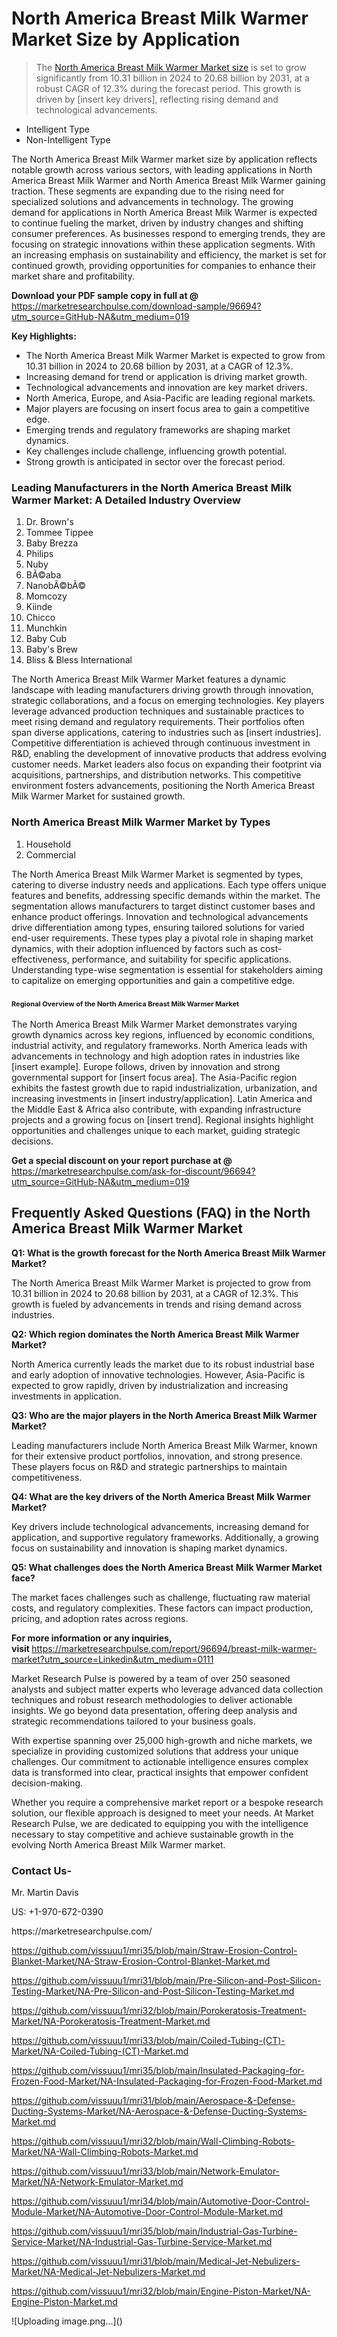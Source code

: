 <h1>North America Breast Milk Warmer Market&nbsp;Size by Application</h1><blockquote><p>The <a href="https://marketresearchpulse.com/download-sample/96694?utm_source=GitHub-NA&amp;utm_medium=019">North America Breast Milk Warmer Market size</a> is set to grow significantly from 10.31 billion in 2024 to 20.68 billion by 2031, at a robust CAGR of 12.3% during the forecast period. This growth is driven by [insert key drivers], reflecting rising demand and technological advancements.</p></blockquote><ul><li>Intelligent Type<li> Non-Intelligent Type</li></ul><p>The North America Breast Milk Warmer market size by application reflects notable growth across various sectors, with leading applications in North America Breast Milk Warmer and North America Breast Milk Warmer gaining traction. These segments are expanding due to the rising need for specialized solutions and advancements in technology. The growing demand for applications in North America Breast Milk Warmer is expected to continue fueling the market, driven by industry changes and shifting consumer preferences. As businesses respond to emerging trends, they are focusing on strategic innovations within these application segments. With an increasing emphasis on sustainability and efficiency, the market is set for continued growth, providing opportunities for companies to enhance their market share and profitability.</p><p><strong>Download your PDF sample copy in full at @ </strong><a href="https://marketresearchpulse.com/download-sample/96694?utm_source=GitHub-NA&amp;utm_medium=019">https://marketresearchpulse.com/download-sample/96694?utm_source=GitHub-NA&amp;utm_medium=019</a></p><p><strong>Key Highlights: </strong></p><ul><li>The North America Breast Milk Warmer Market is expected to grow from 10.31 billion in 2024 to 20.68 billion by 2031, at a CAGR of 12.3%.</li><li>Increasing demand for trend or application is driving market growth.</li><li>Technological advancements and innovation are key market drivers.</li><li>North America, Europe, and Asia-Pacific are leading regional markets.</li><li>Major players are focusing on insert focus area to gain a competitive edge.</li><li>Emerging trends and regulatory frameworks are shaping market dynamics.</li><li>Key challenges include challenge, influencing growth potential.</li><li>Strong growth is anticipated in sector over the forecast period.</li></ul><h3>Leading Manufacturers in the North America Breast Milk Warmer Market: A Detailed Industry Overview</h3><ol><li>Dr. Brown's</li><li>Tommee Tippee</li><li>Baby Brezza</li><li>Philips</li><li>Nuby</li><li>BÃ©aba</li><li>NanobÃ©bÃ©</li><li>Momcozy</li><li>Kiinde</li><li>Chicco</li><li>Munchkin</li><li>Baby Cub</li><li>Baby's Brew</li><li>Bliss & Bless International</li></ol><div class="flex max-w-full flex-col flex-grow"><div class="min-h-8 text-message flex w-full flex-col items-end gap-2 whitespace-normal break-words [.text-message+&amp;]:mt-5" dir="auto" data-message-author-role="assistant" data-message-id="fd8432e4-4910-450d-b182-61b7bfb0a01f" data-message-model-slug="gpt-4o"><div class="flex w-full flex-col gap-1 empty:hidden first:pt-[3px]"><div class="markdown prose w-full break-words dark:prose-invert light"><p>The North America Breast Milk Warmer Market features a dynamic landscape with leading manufacturers driving growth through innovation, strategic collaborations, and a focus on emerging technologies. Key players leverage advanced production techniques and sustainable practices to meet rising demand and regulatory requirements. Their portfolios often span diverse applications, catering to industries such as [insert industries]. Competitive differentiation is achieved through continuous investment in R&amp;D, enabling the development of innovative products that address evolving customer needs. Market leaders also focus on expanding their footprint via acquisitions, partnerships, and distribution networks. This competitive environment fosters advancements, positioning the North America Breast Milk Warmer Market for sustained growth.</p></div></div></div></div><h3>North America Breast Milk Warmer Market by Types</h3><ol><li>Household<li> Commercial</li></ol><div class="flex max-w-full flex-col flex-grow"><div class="min-h-8 text-message flex w-full flex-col items-end gap-2 whitespace-normal break-words [.text-message+&amp;]:mt-5" dir="auto" data-message-author-role="assistant" data-message-id="084470be-0bb7-4664-bddf-5156b4f41249" data-message-model-slug="gpt-4o-mini"><div class="flex w-full flex-col gap-1 empty:hidden first:pt-[3px]"><div class="markdown prose w-full break-words dark:prose-invert light"><p>The North America Breast Milk Warmer Market is segmented by types, catering to diverse industry needs and applications. Each type offers unique features and benefits, addressing specific demands within the market. The segmentation allows manufacturers to target distinct customer bases and enhance product offerings. Innovation and technological advancements drive differentiation among types, ensuring tailored solutions for varied end-user requirements. These types play a pivotal role in shaping market dynamics, with their adoption influenced by factors such as cost-effectiveness, performance, and suitability for specific applications. Understanding type-wise segmentation is essential for stakeholders aiming to capitalize on emerging opportunities and gain a competitive edge.</p></div></div></div></div><h3><span style="font-size: 11px;">Regional Overview of the North America Breast Milk Warmer Market</span></h3><div class="flex max-w-full flex-col flex-grow"><div class="min-h-8 text-message flex w-full flex-col items-end gap-2 whitespace-normal break-words [.text-message+&amp;]:mt-5" dir="auto" data-message-author-role="assistant" data-message-id="e9038762-ce64-4e30-91c9-9bd413514231" data-message-model-slug="gpt-4o-mini"><div class="flex w-full flex-col gap-1 empty:hidden first:pt-[3px]"><div class="markdown prose w-full break-words dark:prose-invert light"><p>The North America Breast Milk Warmer Market demonstrates varying growth dynamics across key regions, influenced by economic conditions, industrial activity, and regulatory frameworks. North America leads with advancements in technology and high adoption rates in industries like [insert example]. Europe follows, driven by innovation and strong governmental support for [insert focus area]. The Asia-Pacific region exhibits the fastest growth due to rapid industrialization, urbanization, and increasing investments in [insert industry/application]. Latin America and the Middle East &amp; Africa also contribute, with expanding infrastructure projects and a growing focus on [insert trend]. Regional insights highlight opportunities and challenges unique to each market, guiding strategic decisions.</p></div></div></div></div><p><strong>Get a special discount on your report purchase at @ </strong><a href="https://marketresearchpulse.com/ask-for-discount/96694?utm_source=GitHub-NA&amp;utm_medium=019">https://marketresearchpulse.com/ask-for-discount/96694?utm_source=GitHub-NA&amp;utm_medium=019</a></p><h2>Frequently Asked Questions (FAQ) in the North America Breast Milk Warmer Market</h2><p><strong>Q1: What is the growth forecast for the North America Breast Milk Warmer Market?</strong></p><p>The North America Breast Milk Warmer Market is projected to grow from 10.31 billion in 2024 to 20.68 billion by 2031, at a CAGR of 12.3%. This growth is fueled by advancements in trends and rising demand across industries.</p><p><strong>Q2: Which region dominates the North America Breast Milk Warmer Market?</strong></p><p>North America currently leads the market due to its robust industrial base and early adoption of innovative technologies. However, Asia-Pacific is expected to grow rapidly, driven by industrialization and increasing investments in application.</p><p><strong>Q3: Who are the major players in the North America Breast Milk Warmer Market?</strong></p><p>Leading manufacturers include North America Breast Milk Warmer, known for their extensive product portfolios, innovation, and strong presence. These players focus on R&amp;D and strategic partnerships to maintain competitiveness.</p><p><strong>Q4: What are the key drivers of the North America Breast Milk Warmer Market?</strong></p><p>Key drivers include technological advancements, increasing demand for application, and supportive regulatory frameworks. Additionally, a growing focus on sustainability and innovation is shaping market dynamics.</p><p><strong>Q5: What challenges does the North America Breast Milk Warmer Market face?</strong></p><p>The market faces challenges such as challenge, fluctuating raw material costs, and regulatory complexities. These factors can impact production, pricing, and adoption rates across regions.</p><p><strong>For more information or any inquiries, visit&nbsp;</strong><a href="https://marketresearchpulse.com/report/96694/breast-milk-warmer-market?utm_source=Linkedin&utm_medium=0111">https://marketresearchpulse.com/report/96694/breast-milk-warmer-market?utm_source=Linkedin&utm_medium=0111</a></p><p>Market Research Pulse is powered by a team of over 250 seasoned analysts and subject matter experts who leverage advanced data collection techniques and robust research methodologies to deliver actionable insights. We go beyond data presentation, offering deep analysis and strategic recommendations tailored to your business goals.</p><p>With expertise spanning over 25,000 high-growth and niche markets, we specialize in providing customized solutions that address your unique challenges. Our commitment to actionable intelligence ensures complex data is transformed into clear, practical insights that empower confident decision-making.</p><p>Whether you require a comprehensive market report or a bespoke research solution, our flexible approach is designed to meet your needs. At Market Research Pulse, we are dedicated to equipping you with the intelligence necessary to stay competitive and achieve sustainable growth in the evolving North America Breast Milk Warmer market.</p><h3><strong>Contact Us-</strong></h3><p>Mr. Martin Davis</p><p>US: +1-970-672-0390</p><p>https://marketresearchpulse.com/</p><p><a href="https://github.com/vissuuu1/mri35/blob/main/Straw-Erosion-Control-Blanket-Market/NA-Straw-Erosion-Control-Blanket-Market.md">https://github.com/vissuuu1/mri35/blob/main/Straw-Erosion-Control-Blanket-Market/NA-Straw-Erosion-Control-Blanket-Market.md</a></p><p><a href="https://github.com/vissuuu1/mri31/blob/main/Pre-Silicon-and-Post-Silicon-Testing-Market/NA-Pre-Silicon-and-Post-Silicon-Testing-Market.md">https://github.com/vissuuu1/mri31/blob/main/Pre-Silicon-and-Post-Silicon-Testing-Market/NA-Pre-Silicon-and-Post-Silicon-Testing-Market.md</a></p><p><a href="https://github.com/vissuuu1/mri32/blob/main/Porokeratosis-Treatment-Market/NA-Porokeratosis-Treatment-Market.md">https://github.com/vissuuu1/mri32/blob/main/Porokeratosis-Treatment-Market/NA-Porokeratosis-Treatment-Market.md</a></p><p><a href="https://github.com/vissuuu1/mri33/blob/main/Coiled-Tubing-(CT)-Market/NA-Coiled-Tubing-(CT)-Market.md">https://github.com/vissuuu1/mri33/blob/main/Coiled-Tubing-(CT)-Market/NA-Coiled-Tubing-(CT)-Market.md</a></p><p><a href="https://github.com/vissuuu1/mri35/blob/main/Insulated-Packaging-for-Frozen-Food-Market/NA-Insulated-Packaging-for-Frozen-Food-Market.md">https://github.com/vissuuu1/mri35/blob/main/Insulated-Packaging-for-Frozen-Food-Market/NA-Insulated-Packaging-for-Frozen-Food-Market.md</a></p><p><a href="https://github.com/vissuuu1/mri31/blob/main/Aerospace-&-Defense-Ducting-Systems-Market/NA-Aerospace-&-Defense-Ducting-Systems-Market.md">https://github.com/vissuuu1/mri31/blob/main/Aerospace-&-Defense-Ducting-Systems-Market/NA-Aerospace-&-Defense-Ducting-Systems-Market.md</a></p><p><a href="https://github.com/vissuuu1/mri32/blob/main/Wall-Climbing-Robots-Market/NA-Wall-Climbing-Robots-Market.md">https://github.com/vissuuu1/mri32/blob/main/Wall-Climbing-Robots-Market/NA-Wall-Climbing-Robots-Market.md</a></p><p><a href="https://github.com/vissuuu1/mri33/blob/main/Network-Emulator-Market/NA-Network-Emulator-Market.md">https://github.com/vissuuu1/mri33/blob/main/Network-Emulator-Market/NA-Network-Emulator-Market.md</a></p><p><a href="https://github.com/vissuuu1/mri34/blob/main/Automotive-Door-Control-Module-Market/NA-Automotive-Door-Control-Module-Market.md">https://github.com/vissuuu1/mri34/blob/main/Automotive-Door-Control-Module-Market/NA-Automotive-Door-Control-Module-Market.md</a></p><p><a href="https://github.com/vissuuu1/mri35/blob/main/Industrial-Gas-Turbine-Service-Market/NA-Industrial-Gas-Turbine-Service-Market.md">https://github.com/vissuuu1/mri35/blob/main/Industrial-Gas-Turbine-Service-Market/NA-Industrial-Gas-Turbine-Service-Market.md</a></p><p><a href="https://github.com/vissuuu1/mri31/blob/main/Medical-Jet-Nebulizers-Market/NA-Medical-Jet-Nebulizers-Market.md">https://github.com/vissuuu1/mri31/blob/main/Medical-Jet-Nebulizers-Market/NA-Medical-Jet-Nebulizers-Market.md</a></p><p><a href="https://github.com/vissuuu1/mri32/blob/main/Engine-Piston-Market/NA-Engine-Piston-Market.md">https://github.com/vissuuu1/mri32/blob/main/Engine-Piston-Market/NA-Engine-Piston-Market.md</a></p>
![Uploading image.png…]()
